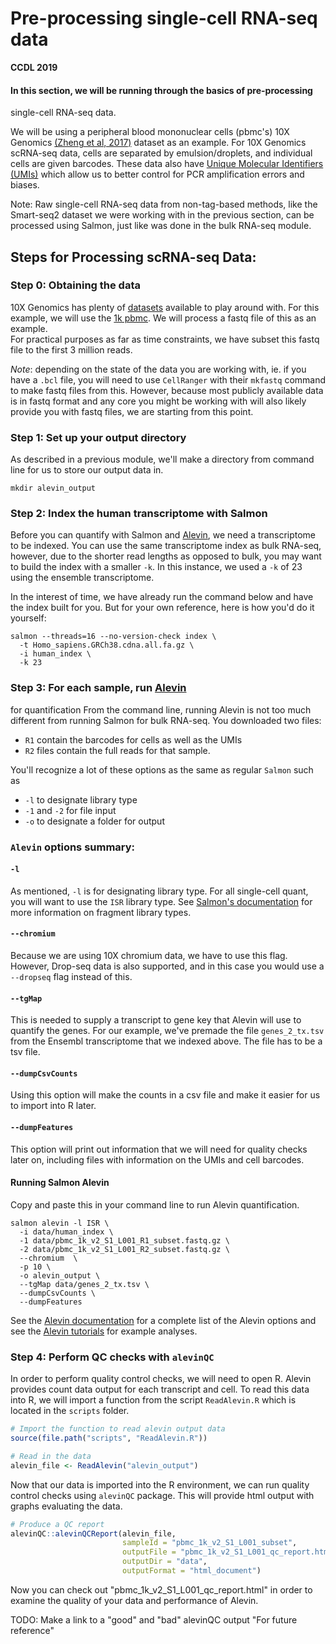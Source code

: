 # Pre-processing single-cell RNA-seq data 

**CCDL 2019**

#### In this section, we will be running through the basics of pre-processing
single-cell RNA-seq data.

We will be using a peripheral blood mononuclear cells (pbmc's) 10X Genomics [(Zheng et al, 2017)](https://www.ncbi.nlm.nih.gov/pubmed/28091601) dataset as an example.
For 10X Genomics scRNA-seq data, cells are separated by emulsion/droplets, and 
individual cells are given barcodes.
These data also have
[Unique Molecular Identifiers (UMIs)](http://www.nature.com/doifinder/10.1038/nmeth.2772)
which allow us to better control for PCR amplification errors and biases.

Note: Raw single-cell RNA-seq data from non-tag-based methods, like the Smart-seq2 
dataset we were working with in the previous section, can be processed using 
Salmon, just like was done in the bulk RNA-seq module. 

## Steps for Processing scRNA-seq Data:

### Step 0: Obtaining the data

10X Genomics has plenty of [datasets](https://support.10xgenomics.com/single-cell-gene-expression/datasets)
available to play around with.
For this example, we will use the [1k pbmc](https://support.10xgenomics.com/single-cell-gene-expression/datasets/3.0.0/pbmc_1k_v2).
We will process a fastq file of this as an example.  
For practical purposes as far as time constraints, we have subset this fastq file
to the first 3 million reads.

*Note*: depending on the state of the data you are working with, ie. if you have
a `.bcl` file, you will need to use `CellRanger` with their `mkfastq` command to
make fastq files from this.
However, because most publicly available data is in fastq format and any
core you might be working with will also likely provide you with fastq files,
we are starting from this point.  

### Step 1: Set up your output directory

As described in a previous module, we'll make a directory from command line
for us to store our output data in.

```
mkdir alevin_output  
```

### Step 2: Index the human transcriptome with Salmon
Before you can quantify with Salmon and
[Alevin](https://www.biorxiv.org/content/10.1101/335000v2), we need a transcriptome
to be indexed.
You can use the same transcriptome index as bulk RNA-seq, however,
due to the shorter read lengths as opposed to bulk, you may want to build the 
index with a smaller `-k`.
In this instance, we used a `-k` of 23 using the ensemble transcriptome.

In the interest of time, we have already run the command below and have the index
built for you.
But for your own reference, here is how you'd do it yourself:
```
salmon --threads=16 --no-version-check index \
  -t Homo_sapiens.GRCh38.cdna.all.fa.gz \
  -i human_index \
  -k 23
```

### Step 3: For each sample, run [Alevin](https://www.biorxiv.org/content/10.1101/335000v2)
for quantification
From the command line, running Alevin is not too much different from running
Salmon for bulk RNA-seq. 
You downloaded two files:
- `R1` contain the barcodes for cells as well as the UMIs
- `R2` files contain the full reads for that sample.  

You'll recognize a lot of these options as the same as regular `Salmon` such as
- `-l` to designate library type
- `-1` and `-2` for file input
- `-o` to designate a folder for output

### `Alevin` options summary:

#### `-l`
As mentioned, `-l` is for designating library type. For all single-cell quant, 
you will want to use the `ISR` library type. 
See [Salmon's documentation](https://salmon.readthedocs.io/en/latest/library_type.html)
for more information on fragment library types.

#### `--chromium`
Because we are using 10X chromium data, we have to use this flag. However,
Drop-seq data is also supported, and in this case you would use a `--dropseq`
flag instead of this.

#### `--tgMap`
This is needed to supply a transcript to gene key that Alevin will use to
quantify the genes. For our example, we've premade the file `genes_2_tx.tsv` from
the Ensembl transcriptome that we indexed above. The file has to be a tsv file.

#### `--dumpCsvCounts`
Using this option will make the counts in a csv file and make it easier for us to
import into R later.

#### `--dumpFeatures`
This option will print out information that we will need for quality checks
later on, including files with information on the UMIs and cell barcodes.

#### Running Salmon Alevin
Copy and paste this in your command line to run Alevin quantification.
```
salmon alevin -l ISR \
  -i data/human_index \
  -1 data/pbmc_1k_v2_S1_L001_R1_subset.fastq.gz \
  -2 data/pbmc_1k_v2_S1_L001_R2_subset.fastq.gz \
  --chromium  \
  -p 10 \
  -o alevin_output \
  --tgMap data/genes_2_tx.tsv \
  --dumpCsvCounts \
  --dumpFeatures
```

See the [Alevin documentation](https://salmon.readthedocs.io/en/latest/alevin.html)
for a complete list of the Alevin options and see the
[Alevin tutorials](https://combine-lab.github.io/alevin-tutorial/2018/running-alevin/)
for example analyses.

### Step 4: Perform QC checks with `alevinQC`
In order to perform quality control checks, we will need to open R.
Alevin provides count data output for each transcript and cell. To read this 
data into R, we will import a function from the script `ReadAlevin.R` which is 
located in the `scripts` folder.
```r 
# Import the function to read alevin output data
source(file.path("scripts", "ReadAlevin.R"))

# Read in the data
alevin_file <- ReadAlevin("alevin_output")
```
Now that our data is imported into the R environment, we can run quality control
checks using `alevinQC` package.
This will provide html output with graphs evaluating the data. 

```r 
# Produce a QC report
alevinQC::alevinQCReport(alevin_file,
                         sampleId = "pbmc_1k_v2_S1_L001_subset", 
                         outputFile = "pbmc_1k_v2_S1_L001_qc_report.html", 
                         outputDir = "data",
                         outputFormat = "html_document")
```
Now you can check out "pbmc_1k_v2_S1_L001_qc_report.html" in order to examine 
the quality of your data and performance of Alevin. 

TODO: Make a link to a "good" and "bad" alevinQC output "For future reference"
